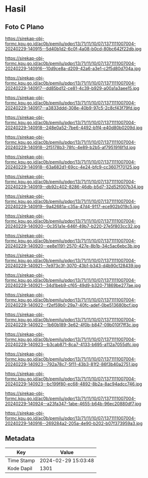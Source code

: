 # Hasil

## Foto C Plano

https://sirekap-obj-formc.kpu.go.id/ac0b/pemilu/pdpr/13/71/11/10/07/1371111007004-20240229-140915--5d40b1d2-6c0f-4a08-b0cd-80bc642f22db.jpg

https://sirekap-obj-formc.kpu.go.id/ac0b/pemilu/pdpr/13/71/11/10/07/1371111007004-20240229-140916--10d9ce8a-d209-42a6-a3e1-c2f5d80d704a.jpg

https://sirekap-obj-formc.kpu.go.id/ac0b/pemilu/pdpr/13/71/11/10/07/1371111007004-20240229-140917--dd85bd12-ce81-4c39-b929-a00a1a3aee15.jpg

https://sirekap-obj-formc.kpu.go.id/ac0b/pemilu/pdpr/13/71/11/10/07/1371111007004-20240229-140917--a3833ddd-308e-40b9-97c5-2c8cf43f79fd.jpg

https://sirekap-obj-formc.kpu.go.id/ac0b/pemilu/pdpr/13/71/11/10/07/1371111007004-20240229-140918--248e0a52-7be6-4492-b1f4-e40d80b0209d.jpg

https://sirekap-obj-formc.kpu.go.id/ac0b/pemilu/pdpr/13/71/11/10/07/1371111007004-20240229-140918--2f5178b3-78fc-4e89-b2b5-af7951916f1d.jpg

https://sirekap-obj-formc.kpu.go.id/ac0b/pemilu/pdpr/13/71/11/10/07/1371111007004-20240229-140918--63a682d1-69cc-4e24-bfc9-cc3607f70125.jpg

https://sirekap-obj-formc.kpu.go.id/ac0b/pemilu/pdpr/13/71/11/10/07/1371111007004-20240229-140919--db92c402-8286-46db-b5d7-32d52f007b34.jpg

https://sirekap-obj-formc.kpu.go.id/ac0b/pemilu/pdpr/13/71/11/10/07/1371111007004-20240229-140919--9a42681a-c35a-47d4-9117-ece902b019c5.jpg

https://sirekap-obj-formc.kpu.go.id/ac0b/pemilu/pdpr/13/71/11/10/07/1371111007004-20240229-140920--0c351a1e-646f-49b7-b220-27e5f803cc32.jpg

https://sirekap-obj-formc.kpu.go.id/ac0b/pemilu/pdpr/13/71/11/10/07/1371111007004-20240229-140920--ee8e1191-2570-427e-8b1b-34c5ac6ebc3b.jpg

https://sirekap-obj-formc.kpu.go.id/ac0b/pemilu/pdpr/13/71/11/10/07/1371111007004-20240229-140921--7e973c3f-3070-43b1-b343-d4b90c128439.jpg

https://sirekap-obj-formc.kpu.go.id/ac0b/pemilu/pdpr/13/71/11/10/07/1371111007004-20240229-140921--34d1beb9-cf65-49d9-b320-71869be277ae.jpg

https://sirekap-obj-formc.kpu.go.id/ac0b/pemilu/pdpr/13/71/11/10/07/1371111007004-20240229-140922--f2ef59b0-29a7-40fc-adef-0be513680bcf.jpg

https://sirekap-obj-formc.kpu.go.id/ac0b/pemilu/pdpr/13/71/11/10/07/1371111007004-20240229-140922--1b60b189-3e62-4f0b-b847-09b010f7ff3c.jpg

https://sirekap-obj-formc.kpu.go.id/ac0b/pemilu/pdpr/13/71/11/10/07/1371111007004-20240229-140923--b3cab871-8ca7-4133-b695-a112a7055dfc.jpg

https://sirekap-obj-formc.kpu.go.id/ac0b/pemilu/pdpr/13/71/11/10/07/1371111007004-20240229-140923--792a78c7-5f11-43b3-81f2-86f3b40a2751.jpg

https://sirekap-obj-formc.kpu.go.id/ac0b/pemilu/pdpr/13/71/11/10/07/1371111007004-20240229-140923--bc199f80-ec68-4892-8b2a-8ac94adcc746.jpg

https://sirekap-obj-formc.kpu.go.id/ac0b/pemilu/pdpr/13/71/11/10/07/1371111007004-20240229-140924--a23fa347-1abe-4655-b64b-96ec20880df7.jpg

https://sirekap-obj-formc.kpu.go.id/ac0b/pemilu/pdpr/13/71/11/10/07/1371111007004-20240229-140916--269284a2-205a-4e90-b202-b07f373959a3.jpg


## Metadata

| Key        | Value               |
| ---------- | ------------------- |
| Time Stamp | 2024-02-29 15:03:48 |
| Kode Dapil | 1301                |



